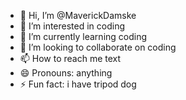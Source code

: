 - 👋 Hi, I’m @MaverickDamske
- 👀 I’m interested in coding
- 🌱 I’m currently learning coding
- 💞️ I’m looking to collaborate on coding
- 📫 How to reach me text
- 😄 Pronouns: anything
- ⚡ Fun fact: i have tripod dog

<!---
MaverickDamske/MaverickDamske is a ✨ special ✨ repository because its `README.md` (this file) appears on your GitHub profile.
You can click the Preview link to take a look at your changes.
--->
